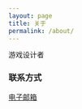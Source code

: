 ```yaml
---
layout: page
title: 关于
permalink: /about/
---
```


游戏设计者

### 联系方式

[电子邮箱](mailto:czlc1983@gmail.com)